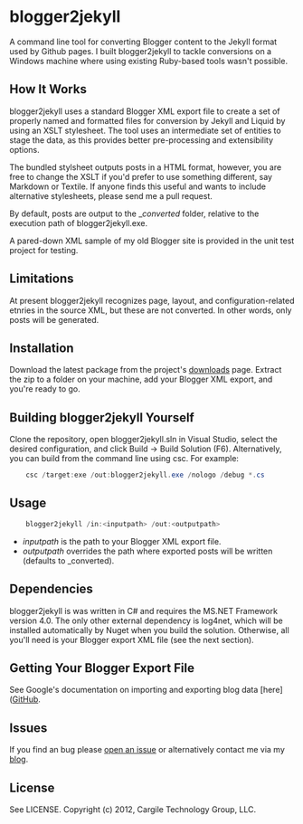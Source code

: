 blogger2jekyll
==============

A command line tool for converting Blogger content to the Jekyll format used by Github pages. I built blogger2jekyll 
to tackle conversions on a Windows machine where using existing Ruby-based tools wasn't possible. 

## How It Works
blogger2jekyll uses a standard Blogger XML export file to create a set of properly named and formatted files for 
conversion by Jekyll and Liquid by using an XSLT stylesheet. The tool uses an intermediate set of entities to stage the 
data, as this provides better pre-processing and extensibility options.

The bundled stylsheet outputs posts in a HTML format, however, you are free to change the XSLT if you'd prefer to use 
something different, say Markdown or Textile. If anyone finds this useful and wants to include alternative stylesheets, 
please send me a pull request.

By default, posts are output to the __converted_ folder, relative to the execution path of blogger2jekyll.exe. 

A pared-down XML sample of my old Blogger site is provided in the unit test project for testing.

## Limitations
At present blogger2jekyll recognizes page, layout, and configuration-related etnries in the source XML, but these are 
not converted. In other words, only posts will be generated.

## Installation
Download the latest package from the project's [downloads](https://github.com/kcargile/blogger2jekyll/downloads) page. 
Extract the zip to a folder on your machine, add your Blogger XML export, and you're ready to go.

## Building blogger2jekyll Yourself
Clone the repository, open blogger2jekyll.sln in Visual Studio, select the desired configuration, and click Build -> 
Build Solution (F6). Alternatively, you can build from the command line using csc. For example:
```powershell
	csc /target:exe /out:blogger2jekyll.exe /nologo /debug *.cs
```

## Usage
```powershell
	blogger2jekyll /in:<inputpath> /out:<outputpath>
```
* _inputpath_ is the path to your Blogger XML export file.
* _outputpath_ overrides the path where exported posts will be written (defaults to _converted).

## Dependencies
blogger2jekyll is was written in C# and requires the MS.NET Framework version 4.0. The only other external dependency
is log4net, which will be installed automatically by Nuget when you build the solution. Otherwise, all you'll need is 
your Blogger export XML file (see the next section).

## Getting Your Blogger Export File
See Google's documentation on importing and exporting blog data [here]([GitHub](http://support.google.com/blogger/bin/answer.py?hl=en&answer=97416). 

## Issues
If you find an bug please [open an issue](https://github.com/kcargile/blogger2jekyll/issues) or alternatively contact 
me via my [blog](http://www.kriscargile.com).

## License
See LICENSE. Copyright (c) 2012, Cargile Technology Group, LLC.